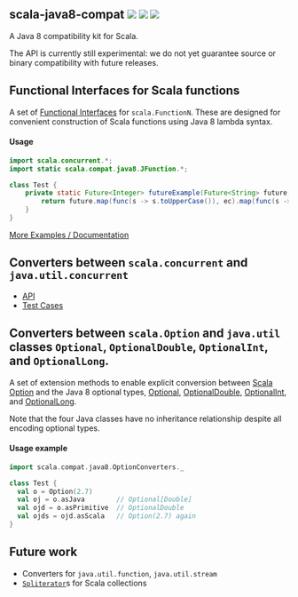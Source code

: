 ## scala-java8-compat [<img src="https://api.travis-ci.org/scala/scala-java8-compat.png"/>](https://travis-ci.org/scala/scala-java8-compat) [<img src="https://img.shields.io/maven-central/v/org.scala-lang.modules/scala-java8-compat_2.10.svg?label=latest%20release%20for%202.10"/>](http://search.maven.org/#search%7Cga%7C1%7Cg%3Aorg.scala-lang.modules%20a%3Ascala-java8-compat_2.10) [<img src="https://img.shields.io/maven-central/v/org.scala-lang.modules/scala-java8-compat_2.11*.svg?label=latest%20release%20for%202.11"/>](http://search.maven.org/#search%7Cga%7C1%7Cg%3Aorg.scala-lang.modules%20a%3Ascala-java8-compat_2.11*)

A Java 8 compatibility kit for Scala.

The API is currently still experimental: we do not yet guarantee source or binary compatibility with future releases.

## Functional Interfaces for Scala functions

A set of [Functional Interfaces](https://docs.oracle.com/javase/8/docs/api/java/lang/FunctionalInterface.html)
for `scala.FunctionN`. These are designed for convenient construction of Scala functions
using Java 8 lambda syntax.

#### Usage

```java
import scala.concurrent.*;
import static scala.compat.java8.JFunction.*;

class Test {
	private static Future<Integer> futureExample(Future<String> future, ExecutionContext ec) {
	    return future.map(func(s -> s.toUpperCase()), ec).map(func(s -> s.length()), ec);
	}
}
```

[More Examples / Documentation](src/test/java/scala/compat/java8/LambdaTest.java)

## Converters between `scala.concurrent` and `java.util.concurrent`

 - [API](src/main/scala/scala/compat/java8/FutureConverters.scala)
 - [Test Cases](src/test/java/scala/compat/java8/FutureConvertersTest.java)

## Converters between `scala.Option` and `java.util` classes `Optional`, `OptionalDouble`, `OptionalInt`, and `OptionalLong`.

A set of extension methods to enable explicit conversion between [Scala Option](http://www.scala-lang.org/files/archive/api/2.11.6/#scala.Option) and the Java 8
optional types, [Optional](https://docs.oracle.com/javase/8/docs/api/java/util/Optional.html),
[OptionalDouble](https://docs.oracle.com/javase/8/docs/api/java/util/OptionalDouble.html),
[OptionalInt](https://docs.oracle.com/javase/8/docs/api/java/util/OptionalInt.html),
and [OptionalLong](https://docs.oracle.com/javase/8/docs/api/java/util/OptionalLong.html).

Note that the four Java classes have no inheritance relationship despite all encoding optional types.

#### Usage example

```scala
import scala.compat.java8.OptionConverters._

class Test {
  val o = Option(2.7)
  val oj = o.asJava        // Optional[Double]
  val ojd = o.asPrimitive  // OptionalDouble
  val ojds = ojd.asScala   // Option(2.7) again
}
```

## Future work
  - Converters for `java.util.function`, `java.util.stream`
  - [`Spliterator`](https://docs.oracle.com/javase/8/docs/api/java/util/Spliterator.html)s for Scala collections
